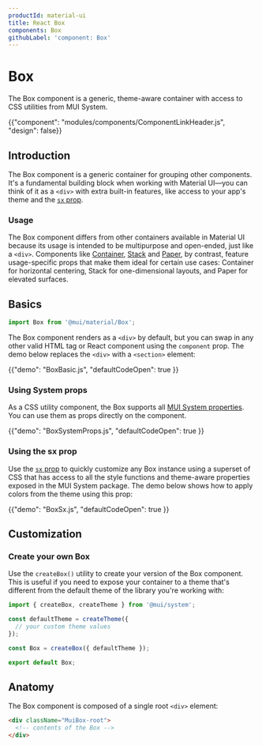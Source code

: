 ```yaml
---
productId: material-ui
title: React Box
components: Box
githubLabel: 'component: Box'
---
```


<!-- This page's content is duplicated (with some product-specific details) across the Material UI, Joy UI, and MUI System docs. Any changes should be applied to all three pages at the same time. -->

# Box

<p class="description">The Box component is a generic, theme-aware container with access to CSS utilities from MUI System.</p>

{{"component": "modules/components/ComponentLinkHeader.js", "design": false}}

## Introduction

The Box component is a generic container for grouping other components.
It's a fundamental building block when working with Material UI—you can think of it as a `<div>` with extra built-in features, like access to your app's theme and the [`sx` prop](/system/getting-started/the-sx-prop/).

### Usage

The Box component differs from other containers available in Material UI because its usage is intended to be multipurpose and open-ended, just like a `<div>`.
Components like [Container](/material-ui/react-container/), [Stack](/material-ui/react-stack/) and [Paper](/material-ui/react-paper/), by contrast, feature usage-specific props that make them ideal for certain use cases: Container for horizontal centering, Stack for one-dimensional layouts, and Paper for elevated surfaces.

## Basics

```jsx
import Box from '@mui/material/Box';
```

The Box component renders as a `<div>` by default, but you can swap in any other valid HTML tag or React component using the `component` prop.
The demo below replaces the `<div>` with a `<section>` element:

{{"demo": "BoxBasic.js", "defaultCodeOpen": true }}

### Using System props

As a CSS utility component, the Box supports all [MUI System properties](/system/properties/).
You can use them as props directly on the component.

{{"demo": "BoxSystemProps.js", "defaultCodeOpen": true }}

### Using the sx prop

Use the [`sx` prop](/system/getting-started/the-sx-prop/) to quickly customize any Box instance using a superset of CSS that has access to all the style functions and theme-aware properties exposed in the MUI System package.
The demo below shows how to apply colors from the theme using this prop:

{{"demo": "BoxSx.js", "defaultCodeOpen": true }}

## Customization

### Create your own Box

Use the `createBox()` utility to create your version of the Box component.
This is useful if you need to expose your container to a theme that's different from the default theme of the library you're working with:

```js
import { createBox, createTheme } from '@mui/system';

const defaultTheme = createTheme({
  // your custom theme values
});

const Box = createBox({ defaultTheme });

export default Box;
```
## Anatomy

The Box component is composed of a single root `<div>` element:

```html
<div className="MuiBox-root">
  <!-- contents of the Box -->
</div>
```